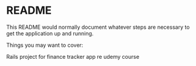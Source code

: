 # README

This README would normally document whatever steps are necessary to get the
application up and running.

Things you may want to cover:

Rails project for finance tracker app re udemy course